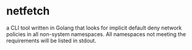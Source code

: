 # netfetch
a CLI tool written in Golang that looks for implicit default deny network policies in all non-system namespaces. All namespaces not meeting the requirements will be listed in stdout.
